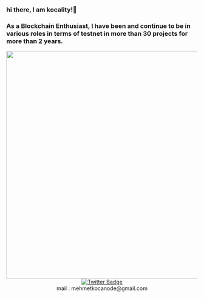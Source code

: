 ### hi there, I am kocality!👋
 <a></a>
### As a Blockchain Enthusiast, I have been and continue to be in various roles in terms of testnet in more than 30 projects for more than 2 years. 
 
<div id="header" align="center">
  <img src="https://media.tenor.com/hIUA2uaU3uYAAAAC/ufo361-fire.gif" width="600"/>


<div id="badges">
  <a href="https://twitter.com/kkocality">
    <img src="https://img.shields.io/badge/Twitter-blue?style=for-the-badge&logo=twitter&logoColor=white" alt="Twitter Badge"/>
  </a>
</div>

</div>  
<div align="center">  
mail : mehmetkocanode@gmail.com
